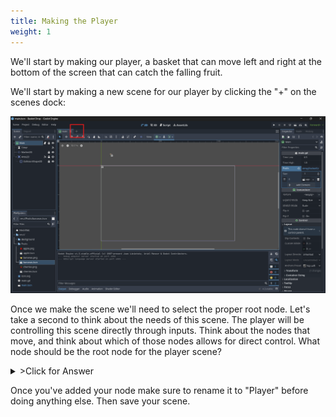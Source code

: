```yaml
---
title: Making the Player
weight: 1
---
```


We'll start by making our player, a basket that can move left and right at the bottom of the screen that can catch the falling fruit.

We'll start by making a new scene for our player by clicking the "+" on the scenes dock:

![Make a new scene](../../media/BasketCatchImages/NewScene1.png)

Once we make the scene we'll need to select the proper root node. Let's take a second to think about the needs of this scene. The player will be controlling this scene directly through inputs. Think about the nodes that move, and think about which of those nodes allows for direct control. What node should be the root node for the player scene?

<details>
<div class = "right-arrow"></div><summary>>Click for Answer</summary>

CharacterBody2D

</details>

Once you've added your node make sure to rename it to "Player" before doing anything else. Then save your scene.